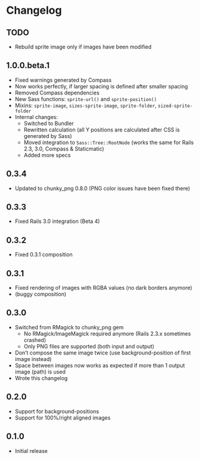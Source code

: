 Changelog
=========

TODO
----

* Rebuild sprite image only if images have been modified


1.0.0.beta.1
------------

* Fixed warnings generated by Compass
* Now works perfectly, if larger spacing is defined after smaller spacing
* Removed Compass dependencies
* New Sass functions: `sprite-url()` and `sprite-position()`
* Mixins: `sprite-image`, `sizes-sprite-image`, `sprite-folder`, `sized-sprite-folder`
* Internal changes:
  * Switched to Bundler
  * Rewritten calculation (all Y positions are calculated after CSS is generated by Sass)
  * Moved integration to `Sass::Tree::RootNode` (works the same for Rails 2.3, 3.0, Compass & Staticmatic)
  * Added more specs


0.3.4
-----

* Updated to chunky_png 0.8.0 (PNG color issues have been fixed there)


0.3.3
-----

* Fixed Rails 3.0 integration (Beta 4)


0.3.2
-----

* Fixed 0.3.1 composition


0.3.1
-----

* Fixed rendering of images with RGBA values (no dark borders anymore)
* (buggy composition)


0.3.0
-----

* Switched from RMagick to chunky_png gem
  * No RMagick/ImageMagick required anymore (Rails 2.3.x sometimes crashed)
  * Only PNG files are supported (both input and output)
* Don’t compose the same image twice (use background-position of first image instead)
* Space between images now works as expected if more than 1 output image (path) is used
* Wrote this changelog


0.2.0
-----

* Support for background-positions
* Support for 100%/right aligned images


0.1.0
-----

* Initial release